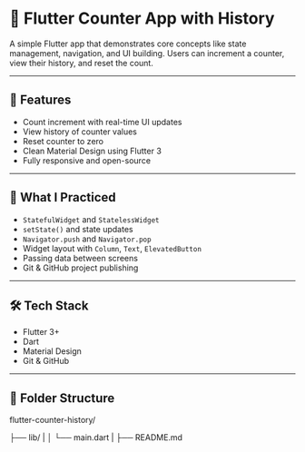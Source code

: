 # 📱 Flutter Counter App with History

A simple Flutter app that demonstrates core concepts like state management, navigation, and UI building. Users can increment a counter, view their history, and reset the count.

---

## 🚀 Features

- Count increment with real-time UI updates  
- View history of counter values  
- Reset counter to zero  
- Clean Material Design using Flutter 3  
- Fully responsive and open-source  

---

## 🧠 What I Practiced

- `StatefulWidget` and `StatelessWidget`  
- `setState()` and state updates  
- `Navigator.push` and `Navigator.pop`  
- Widget layout with `Column`, `Text`, `ElevatedButton`  
- Passing data between screens  
- Git & GitHub project publishing  

---

## 🛠 Tech Stack

- Flutter 3+  
- Dart  
- Material Design  
- Git & GitHub  

---



## 📂 Folder Structure

flutter-counter-history/ 

├── lib/ 
|
│   └── main.dart 
|
├── README.md     

